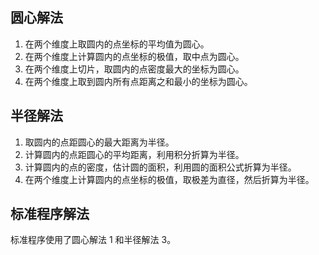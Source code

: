## 圆心解法

1. 在两个维度上取圆内的点坐标的平均值为圆心。
2. 在两个维度上计算圆内的点坐标的极值，取中点为圆心。
3. 在两个维度上切片，取圆内的点密度最大的坐标为圆心。
4. 在两个维度上取到圆内所有点距离之和最小的坐标为圆心。


## 半径解法

1. 取圆内的点距圆心的最大距离为半径。
2. 计算圆内的点距圆心的平均距离，利用积分折算为半径。
3. 计算圆内的点的密度，估计圆的面积，利用圆的面积公式折算为半径。
4. 在两个维度上计算圆内的点坐标的极值，取极差为直径，然后折算为半径。

## 标准程序解法

标准程序使用了圆心解法 1 和半径解法 3。
